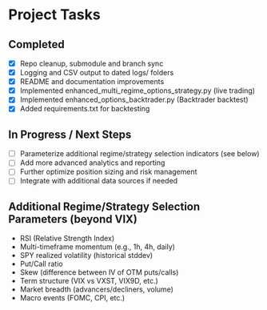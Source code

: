 # Project Tasks

## Completed
- [x] Repo cleanup, submodule and branch sync
- [x] Logging and CSV output to dated logs/ folders
- [x] README and documentation improvements
- [x] Implemented enhanced_multi_regime_options_strategy.py (live trading)
- [x] Implemented enhanced_options_backtrader.py (Backtrader backtest)
- [x] Added requirements.txt for backtesting

## In Progress / Next Steps
- [ ] Parameterize additional regime/strategy selection indicators (see below)
- [ ] Add more advanced analytics and reporting
- [ ] Further optimize position sizing and risk management
- [ ] Integrate with additional data sources if needed

## Additional Regime/Strategy Selection Parameters (beyond VIX)
- RSI (Relative Strength Index)
- Multi-timeframe momentum (e.g., 1h, 4h, daily)
- SPY realized volatility (historical stddev)
- Put/Call ratio
- Skew (difference between IV of OTM puts/calls)
- Term structure (VIX vs VXST, VIX9D, etc.)
- Market breadth (advancers/decliners, volume)
- Macro events (FOMC, CPI, etc.) 